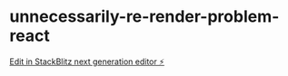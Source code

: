 # unnecessarily-re-render-problem-react

[Edit in StackBlitz next generation editor ⚡️](https://stackblitz.com/~/github.com/RioChndr/unnecessarily-re-render-problem-react)